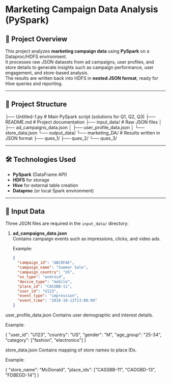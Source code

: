 # Marketing Campaign Data Analysis (PySpark)

## 📌 Project Overview
This project analyzes **marketing campaign data** using **PySpark** on a Dataproc/HDFS environment.  
It processes raw JSON datasets from ad campaigns, user profiles, and store details to generate insights such as campaign performance, user engagement, and store-based analysis.  
The results are written back into HDFS in **nested JSON format**, ready for Hive queries and reporting.

---

## 📂 Project Structure

├── Untitled-1.py # Main PySpark script (solutions for Q1, Q2, Q3)
├── README.md # Project documentation
├── input_data/ # Raw JSON files
│ ├── ad_campaigns_data.json
│ ├── user_profile_data.json
│ └── store_data.json
└── output_data/
└── marketing_DA/ # Results written in JSON format
├── ques_1/
├── ques_2/
└── ques_3/


---

## 🛠️ Technologies Used
- **PySpark** (DataFrame API)
- **HDFS** for storage
- **Hive** for external table creation
- **Dataproc** (or local Spark environment)

---

## 📑 Input Data
Three JSON files are required in the `input_data/` directory:

1. **ad_campaigns_data.json**  
   Contains campaign events such as impressions, clicks, and video ads.  

   Example:
   ```json
   {
     "campaign_id": "ABCDFAE",
     "campaign_name": "Summer Sale",
     "campaign_country": "US",
     "os_type": "android",
     "device_type": "mobile",
     "place_id": "CASSBB-11",
     "user_id": "U123",
     "event_type": "impression",
     "event_time": "2018-10-12T13:00:00"
   }

user_profile_data.json
Contains user demographic and interest details.

Example:

{
  "user_id": "U123",
  "country": "US",
  "gender": "M",
  "age_group": "25-34",
  "category": ["fashion", "electronics"]
}

store_data.json
Contains mapping of store names to place IDs.

Example:

{
  "store_name": "McDonald",
  "place_ids": ["CASSBB-11", "CADGBD-13", "FDBEGD-14"]
}

